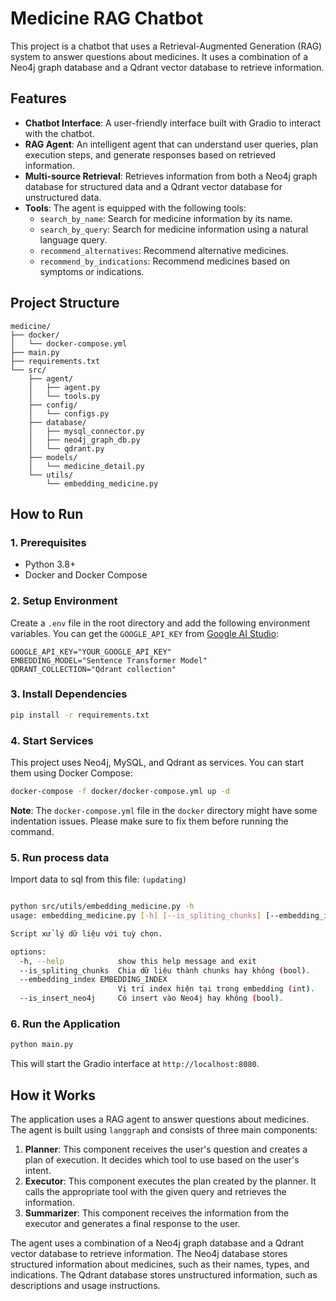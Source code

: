 # Medicine RAG Chatbot

This project is a chatbot that uses a Retrieval-Augmented Generation (RAG) system to answer questions about medicines. It uses a combination of a Neo4j graph database and a Qdrant vector database to retrieve information.

## Features

- **Chatbot Interface**: A user-friendly interface built with Gradio to interact with the chatbot.
- **RAG Agent**: An intelligent agent that can understand user queries, plan execution steps, and generate responses based on retrieved information.
- **Multi-source Retrieval**: Retrieves information from both a Neo4j graph database for structured data and a Qdrant vector database for unstructured data.
- **Tools**: The agent is equipped with the following tools:
    - `search_by_name`: Search for medicine information by its name.
    - `search_by_query`: Search for medicine information using a natural language query.
    - `recommend_alternatives`: Recommend alternative medicines.
    - `recommend_by_indications`: Recommend medicines based on symptoms or indications.

## Project Structure

```
medicine/
├── docker/
│   └── docker-compose.yml
├── main.py
├── requirements.txt
└── src/
    ├── agent/
    │   ├── agent.py
    │   └── tools.py
    ├── config/
    │   └── configs.py
    ├── database/
    │   ├── mysql_connector.py
    │   ├── neo4j_graph_db.py
    │   └── qdrant.py
    ├── models/
    │   └── medicine_detail.py
    └── utils/
        └── embedding_medicine.py
```

## How to Run

### 1. Prerequisites

- Python 3.8+
- Docker and Docker Compose

### 2. Setup Environment

Create a `.env` file in the root directory and add the following environment variables. You can get the `GOOGLE_API_KEY` from [Google AI Studio](https://aistudio.google.com/):

```
GOOGLE_API_KEY="YOUR_GOOGLE_API_KEY"
EMBEDDING_MODEL="Sentence Transformer Model"
QDRANT_COLLECTION="Qdrant collection"

```

### 3. Install Dependencies

```bash
pip install -r requirements.txt
```

### 4. Start Services

This project uses Neo4j, MySQL, and Qdrant as services. You can start them using Docker Compose:

```bash
docker-compose -f docker/docker-compose.yml up -d
```

**Note**: The `docker-compose.yml` file in the `docker` directory might have some indentation issues. Please make sure to fix them before running the command.

### 5. Run process data

Import data to sql from this file: ```(updating)```

```bash

python src/utils/embedding_medicine.py -h
usage: embedding_medicine.py [-h] [--is_spliting_chunks] [--embedding_index EMBEDDING_INDEX] [--is_insert_neo4j]

Script xử lý dữ liệu với tuỳ chọn.

options:
  -h, --help            show this help message and exit
  --is_spliting_chunks  Chia dữ liệu thành chunks hay không (bool).
  --embedding_index EMBEDDING_INDEX
                        Vị trí index hiện tại trong embedding (int).
  --is_insert_neo4j     Có insert vào Neo4j hay không (bool).

```

### 6. Run the Application

```bash
python main.py
```


This will start the Gradio interface at `http://localhost:8080`.

## How it Works

The application uses a RAG agent to answer questions about medicines. The agent is built using `langgraph` and consists of three main components:

1.  **Planner**: This component receives the user's question and creates a plan of execution. It decides which tool to use based on the user's intent.
2.  **Executor**: This component executes the plan created by the planner. It calls the appropriate tool with the given query and retrieves the information.
3.  **Summarizer**: This component receives the information from the executor and generates a final response to the user.

The agent uses a combination of a Neo4j graph database and a Qdrant vector database to retrieve information. The Neo4j database stores structured information about medicines, such as their names, types, and indications. The Qdrant database stores unstructured information, such as descriptions and usage instructions. 